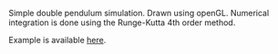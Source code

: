 Simple double pendulum simulation. Drawn using openGL. Numerical integration is done using the Runge-Kutta 4th order method.

Example is available [here](img/pendulum.webm).